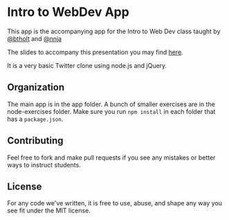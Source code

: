 # Intro to WebDev App

This app is the accompanying app for the Intro to Web Dev class taught by [@btholt](https://github.com/btholt) and [@nnja](https://github.com/nnja)

The slides to accompany this presentation you may find [here](https://docs.google.com/presentation/d/1KeWOWSM28qYI1mtkuHkY2vB2UUhwNkg7sq_LPqfYXKs/edit?usp=sharing).

It is a very basic Twitter clone using node.js and jQuery.

## Organization
The main app is in the app folder. A bunch of smaller exercises are in the node-exercises folder. Make sure you run `npm install` in each folder that has a `package.json`.

## Contributing

Feel free to fork and make pull requests if you see any mistakes or better ways to instruct students.

## License

For any code we've written, it is free to use, abuse, and shape any way you see fit under the MIT license.
